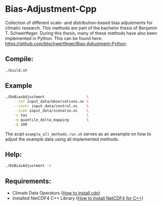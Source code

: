 # Bias-Adjustment-Cpp
Collection of different scale- and distribution-based bias adjustments for climatic research. This methods are part of the bachelor thesis of Benjamin T. Schwertfeger. During this thesis, many of these methods have also been implemented in Python. This can be found here: https://github.com/btschwertfeger/Bias-Adjustment-Python.

## Compile:
```bash
./build.sh
```
## Example
```bash
./DoBiasAdjustment                   \
    --ref input_data/observations.nc \
    --contr input_data/control.nc    \
    --scen input_data/scenario.nc    \
    -v tas                           \
    -m quantile_delta_mapping        \
    -q 100
```
The scipt `example_all_methods.run.sh` serves as an aexample on how to adjust the example data using all implemented methods. 

## Help:
```bash
./DoBiasAdjustment -h
```



## Requirements:
- Climate Data Operators ([How to install cdo](https://www.isimip.org/protocol/preparing-simulation-files/cdo-help/))
- Installed NetCDF4 C++ Library ([How to install NetCDF4 for C++](https://docs.geoserver.org/stable/en/user/extensions/netcdf-out/nc4.html))
